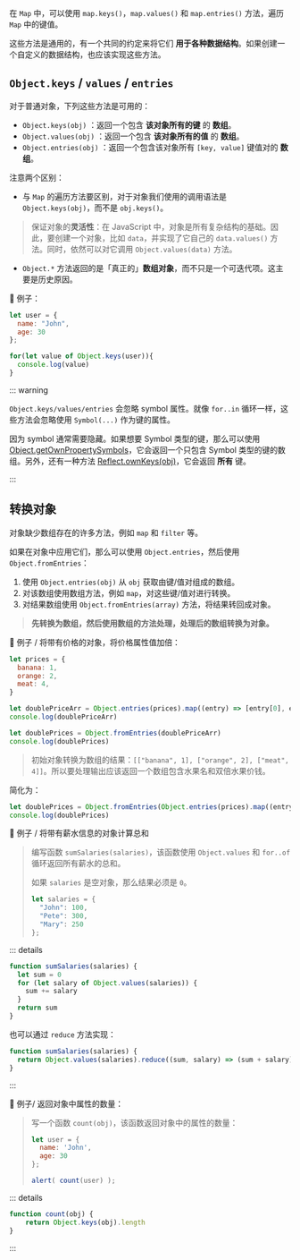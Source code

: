 在 `Map` 中，可以使用 `map.keys()`，`map.values()` 和 `map.entries()` 方法，遍历 `Map` 中的键值。

这些方法是通用的，有一个共同的约定来将它们 **用于各种数据结构**。如果创建一个自定义的数据结构，也应该实现这些方法。



## `Object.keys` / `values` / `entries`

对于普通对象，下列这些方法是可用的：

+ `Object.keys(obj)` ：返回一个包含 **该对象所有的键** 的 **数组**。
+ `Object.values(obj)` ：返回一个包含 **该对象所有的值** 的 **数组**。
+ `Object.entries(obj)` ：返回一个包含该对象所有 `[key, value]` 键值对的 **数组**。



注意两个区别：

+ 与 `Map` 的遍历方法要区别，对于对象我们使用的调用语法是 `Object.keys(obj)`，而不是 `obj.keys()`。

> 保证对象的**灵活性**：在 JavaScript 中，对象是所有复杂结构的基础。因此，要创建一个对象，比如 `data`，并实现了它自己的 `data.values()` 方法。同时，依然可以对它调用 `Object.values(data)` 方法。

+  `Object.*` 方法返回的是「真正的」**数组对象**，而不只是一个可迭代项。这主要是历史原因。



🌰 例子：
```js
let user = {
  name: "John",
  age: 30
};

for(let value of Object.keys(user)){
  console.log(value)
}
```

::: warning

`Object.keys/values/entries` 会忽略 symbol 属性。就像 `for..in` 循环一样，这些方法会忽略使用 `Symbol(...)` 作为键的属性。

因为 symbol 通常需要隐藏。如果想要 Symbol 类型的键，那么可以使用 [Object.getOwnPropertySymbols](https://developer.mozilla.org/zh/docs/Web/JavaScript/Reference/Global_Objects/Object/getOwnPropertySymbols)，它会返回一个只包含 Symbol 类型的键的数组。另外，还有一种方法 [Reflect.ownKeys(obj)](https://developer.mozilla.org/zh/docs/Web/JavaScript/Reference/Global_Objects/Reflect/ownKeys)，它会返回 **所有** 键。

:::



## 转换对象

对象缺少数组存在的许多方法，例如 `map` 和 `filter` 等。

如果在对象中应用它们，那么可以使用 `Object.entries`，然后使用 `Object.fromEntries`：

1. 使用 `Object.entries(obj)` 从 `obj` 获取由键/值对组成的数组。
2. 对该数组使用数组方法，例如 `map`，对这些键/值对进行转换。
3. 对结果数组使用 `Object.fromEntries(array)` 方法，将结果转回成对象。

> **先转换为数组，然后使用数组的方法处理，处理后的数组转换为对象。**



🌰 例子 / 将带有价格的对象，将价格属性值加倍：
```js
let prices = {
  banana: 1,
  orange: 2,
  meat: 4,
}

let doublePriceArr = Object.entries(prices).map((entry) => [entry[0], entry[1] * 2])
console.log(doublePriceArr)

let doublePrices = Object.fromEntries(doublePriceArr)
console.log(doublePrices)
```

> 初始对象转换为数组的结果：`[["banana", 1], ["orange", 2], ["meat", 4]]`。所以要处理输出应该返回一个数组包含水果名和双倍水果价钱。

简化为：
```js
let doublePrices = Object.fromEntries(Object.entries(prices).map((entry) => [entry[0], entry[1] * 2]))
console.log(doublePrices)
```



🌰 例子 / 将带有薪水信息的对象计算总和

> 编写函数 `sumSalaries(salaries)`，该函数使用 `Object.values` 和 `for..of` 循环返回所有薪水的总和。
>
> 如果 `salaries` 是空对象，那么结果必须是 `0`。
>
> ```js
> let salaries = {
>   "John": 100,
>   "Pete": 300,
>   "Mary": 250
> };
> ```

::: details

```js
function sumSalaries(salaries) {
  let sum = 0
  for (let salary of Object.values(salaries)) {
    sum += salary
  }
  return sum
}
```

也可以通过 `reduce` 方法实现：

```js
function sumSalaries(salaries) {
  return Object.values(salaries).reduce((sum, salary) => (sum + salary), 0)
}
```

:::



🌰 例子/ 返回对象中属性的数量：

> 写一个函数 `count(obj)`，该函数返回对象中的属性的数量：
> ```js
> let user = {
>   name: 'John',
>   age: 30
> };
> 
> alert( count(user) );
> ```

::: details

```js
function count(obj) {
	return Object.keys(obj).length
}
```

:::